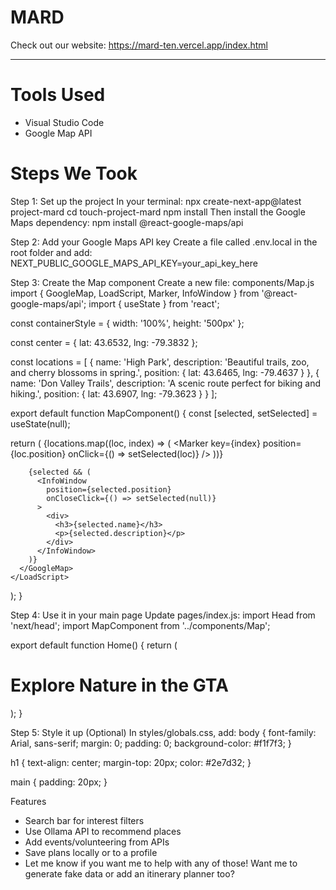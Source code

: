 # MARD
Check out our website:
https://mard-ten.vercel.app/index.html

---------------------------------------------------------
# Tools Used
- Visual Studio Code
- Google Map API

# Steps We Took
Step 1: Set up the project
In your terminal:
npx create-next-app@latest project-mard
cd touch-project-mard
npm install
Then install the Google Maps dependency:
npm install @react-google-maps/api

Step 2: Add your Google Maps API key
Create a file called .env.local in the root folder and add:
NEXT_PUBLIC_GOOGLE_MAPS_API_KEY=your_api_key_here

Step 3: Create the Map component
Create a new file: components/Map.js
import { GoogleMap, LoadScript, Marker, InfoWindow } from '@react-google-maps/api';
import { useState } from 'react';

const containerStyle = {
  width: '100%',
  height: '500px'
};

const center = {
  lat: 43.6532,
  lng: -79.3832
};

const locations = [
  {
    name: 'High Park',
    description: 'Beautiful trails, zoo, and cherry blossoms in spring.',
    position: { lat: 43.6465, lng: -79.4637 }
  },
  {
    name: 'Don Valley Trails',
    description: 'A scenic route perfect for biking and hiking.',
    position: { lat: 43.6907, lng: -79.3623 }
  }
];

export default function MapComponent() {
  const [selected, setSelected] = useState(null);

  return (
    <LoadScript googleMapsApiKey={process.env.NEXT_PUBLIC_GOOGLE_MAPS_API_KEY}>
      <GoogleMap mapContainerStyle={containerStyle} center={center} zoom={10}>
        {locations.map((loc, index) => (
          <Marker
            key={index}
            position={loc.position}
            onClick={() => setSelected(loc)}
          />
        ))}

        {selected && (
          <InfoWindow
            position={selected.position}
            onCloseClick={() => setSelected(null)}
          >
            <div>
              <h3>{selected.name}</h3>
              <p>{selected.description}</p>
            </div>
          </InfoWindow>
        )}
      </GoogleMap>
    </LoadScript>
  );
}

Step 4: Use it in your main page
Update pages/index.js:
import Head from 'next/head';
import MapComponent from '../components/Map';

export default function Home() {
  return (
    <div>
      <Head>
        <title>Touch Grass GTA</title>
      </Head>
      <main>
        <h1>Explore Nature in the GTA</h1>
        <MapComponent />
      </main>
    </div>
  );
}

Step 5: Style it up (Optional)
In styles/globals.css, add:
body {
  font-family: Arial, sans-serif;
  margin: 0;
  padding: 0;
  background-color: #f1f7f3;
}

h1 {
  text-align: center;
  margin-top: 20px;
  color: #2e7d32;
}

main {
  padding: 20px;
}

Features 
- Search bar for interest filters
- Use Ollama API to recommend places
- Add events/volunteering from APIs
- Save plans locally or to a profile
- Let me know if you want me to help with any of those! Want me to generate fake data or add an itinerary planner too?
